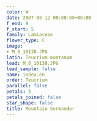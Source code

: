 ```yaml
---
color: W
date: 2007-08-12 00:00:00+00:00
f_end: 9
f_start: 5
family: Lamiaceae
flower_type: C
image:
- M_0_10138.JPG
latin: Teucrium montanum
lead: M_0_10138.JPG
lead_sample: false
name: index.en
order: Teucrium
parallel: false
petals: 5
petals_joined: false
star_shape: false
title: Mountain Germander
---
```

